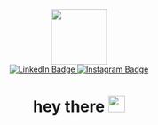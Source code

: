 <div id="header" align="center">
  <img src="https://media.giphy.com/media/v1.Y2lkPTc5MGI3NjExdGptaGk2bm40NTc0ZnhrM3cxeGE1aDQ2dHZnZWdnbnQ2MWdmbXQxZyZlcD12MV9pbnRlcm5hbF9naWZfYnlfaWQmY3Q9cw/M9gbBd9nbDrOTu1Mqx/giphy.gif" width="100"/>
  <div id="badges">
  <a href="https://www.linkedin.com/in/dilshod-abdulloev-736762205/">
  <img src="https://img.shields.io/badge/LinkedIn-blue?style=for-the-badge&logo=linkedin&logoColor=white" alt="LinkedIn Badge"/>
  </a>
<a href="https://www.instagram.com/abdulloev___dilshod?igsh=MW16eWRsbmlkZ2g0bw%3D%3D&utm_source=qr">
  <img src="https://img.shields.io/badge/Instagram-e82c7a?style=for-the-badge&logo=Instagram&logoColor=white&link=https%3A%2F%2Fwww.instagram.com" alt="Instagram Badge"/>
  </a>
</div>
  <img src="https://komarev.com/ghpvc/?username=AbdulloevDilshod&style=flat-square&color=blue" alt=""/>
  <h1>
  hey there
  <img src="https://media.giphy.com/media/hvRJCLFzcasrR4ia7z/giphy.gif" width="30px"/>
</h1>
</div>


